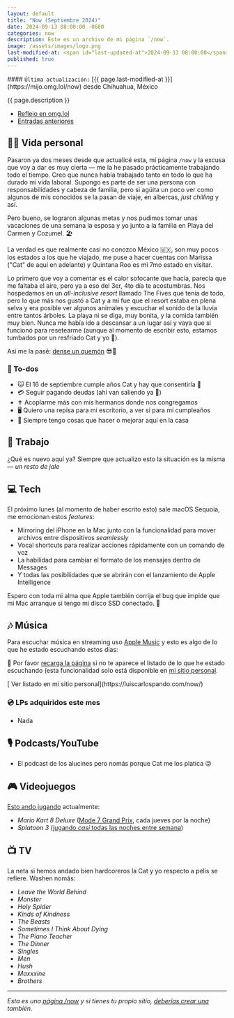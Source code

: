 ```yaml
---
layout: default
title: "Now (Septiembre 2024)"
date: 2024-09-13 08:00:00 -0600
categories: now
description: Este es un archivo de mi página `/now`.
image: /assets/images/logo.png
last-modified-at: <span id="last-updated-at">2024-09-13 08:00:00</span>
published: true
---
```


<div class="card last-updated my-3 text-center">
<div class="card-body rounded">
#### <code>Última actualización:</code> [{{ page.last-modified-at }}](https://mijo.omg.lol/now) desde Chihuahua, México
</div>
</div>

<p class="text-center">{{ page.description }}</p>

<div class="text-center">
<ul class="list-inline">
<li class="list-inline-item">
<a class="btn btn-primary btn-sm" href="https://mijo.omg.lol/now">
<i class="fa-solid fa-heart"></i> Reflejo en omg.lol
</a>
</li>
<li class="list-inline-item">
<a class="btn btn-primary btn-sm" href="https://luiscarlospando.com/category/now/">
<i class="fa-solid fa-list-ul"></i> Entradas anteriores
</a>
</li>
</ul>
</div>

## 👦🏻 Vida personal
Pasaron ya dos meses desde que actualicé esta, mi página `/now` y la excusa que voy a dar es muy cierta ― me la he pasado prácticamente trabajando todo el tiempo. Creo que nunca había trabajado tanto en todo lo que ha durado mi vida laboral. Supongo es parte de ser una persona con responsabilidades y cabeza de familia, pero si agüita un poco ver como algunos de mis conocidos se la pasan de viaje, en albercas, *just chilling* y así.

Pero bueno, se lograron algunas metas y nos pudimos tomar unas vacaciones de una semana la esposa y yo junto a la familia en Playa del Carmen y Cozumel. 🏖️

La verdad es que realmente casi no conozco México 🇲🇽, son muy pocos los estados a los que he viajado, me puse a hacer cuentas con Marissa ("Cat" de aquí en adelante) y Quintana Roo es mi 7mo estado en visitar.

Lo primero que voy a comentar es el calor sofocante que hacía, parecía que me faltaba el aire, pero ya a eso del 3er, 4to día te acostumbras. Nos hospedamos en un *all-inclusive resort* llamado The Fives que tenía de todo, pero lo que más nos gustó a Cat y a mi fue que el resort estaba en plena selva y era posible ver algunos animales y escuchar el sonido de la lluvia entre tantos árboles. La playa ni se diga, muy bonita, y la comida también muy bien. Nunca me había ido a descansar a un lugar así y vaya que si funcionó para resetearme (aunque al momento de escribir esto, estamos tumbados por un resfriado Cat y yo 🤧).

Así me la pasé: [dense un quemón](https://cdn.some.pics/mijo/66e4a2577585a.jpg) 😎🌴

### 📝 To-dos
- 🐱 El 16 de septiembre cumple años Cat y hay que consentirla 🎂
- 💳 Seguir pagando deudas (ahí van saliendo ya 🙏)
- ✝️ Acoplarme más con mis hermanos donde nos congregamos
- 🖥️ Quiero una repisa para mi escritorio, a ver si para mi cumpleaños
- 🏡 Siempre tengo cosas que hacer o mejorar aquí en la casa

## 💼 Trabajo
¿Qué es nuevo aquí ya? Siempre que actualizo esto la situación es la misma ― *un resto de jale*

## 💻 Tech
El próximo lunes (al momento de haber escrito esto) sale macOS Sequoia, me emocionan estos *features*:

- Mirroring del iPhone en la Mac junto con la funcionalidad para mover archivos entre dispositivos *seamlessly*
- Vocal shortcuts para realizar acciones rápidamente con un comando de voz
- La habilidad para cambiar el formato de los mensajes dentro de Messages
- Y todas las posibilidades que se abrirán con el lanzamiento de Apple Intelligence

Espero con toda mi alma que Apple también corrija el bug que impide que mi Mac arranque si tengo mi disco SSD conectado. 🤞

## 🎶 Música
Para escuchar música en streaming uso [Apple Music](https://music.apple.com/profile/luiscarlospando) y esto es algo de lo que he estado escuchando estos días:

<ul id="lastfm-top-artists"></ul>

🔄 Por favor <a href="javascript:void(0)" onclick="location.reload(); return false;">recarga la página</a> si no te aparece el listado de lo que he estado escuchando (esta funcionalidad solo está disponible en [mi sitio personal](https://luiscarlospando.com/now/).

<span class="omg-lol-now-page-element">
[<i class="fa-solid fa-up-right-from-square"></i> Ver listado en mi sitio personal](https://luiscarlospando.com/now/)
</span>

### 💿 LPs adquiridos este mes
- Nada

## 🎙 Podcasts/YouTube
- El podcast de los alucines pero nomás porque Cat me los platica 😜

## 🎮 Videojuegos
[Esto ando jugando](https://luiscarlospando.com/games) actualmente:

- *Mario Kart 8 Deluxe* ([Mode 7 Grand Prix](https://luiscarlospando.com/games/mario-kart/), cada jueves por la noche)
- *Splatoon 3* ([jugando *casi* todas las noches entre semana](https://luiscarlospando.com/games/splatoon/))

## 📺 TV
La neta si hemos andado bien hardcoreros la Cat y yo respecto a pelis se refiere. Washen nomás:
- *Leave the World Behind*
- *Monster*
- *Holy Spider*
- *Kinds of Kindness*
- *The Beasts*
- *Sometimes I Think About Dying*
- *The Piano Teacher*
- *The Dinner*
- *Singles*
- *Men*
- *Hush*
- *Maxxxine*
- *Brothers*

---

*Esta es una [página /now](https://nownownow.com/about) y si tienes tu propio sitio, [deberías crear una](https://nownownow.com/about) también.*
